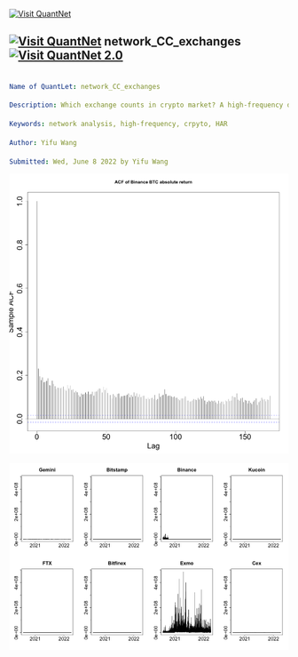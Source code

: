 [<img src="https://github.com/QuantLet/Styleguide-and-FAQ/blob/master/pictures/banner.png" width="888" alt="Visit QuantNet">](http://quantlet.de/)

## [<img src="https://github.com/QuantLet/Styleguide-and-FAQ/blob/master/pictures/qloqo.png" alt="Visit QuantNet">](http://quantlet.de/) **network_CC_exchanges** [<img src="https://github.com/QuantLet/Styleguide-and-FAQ/blob/master/pictures/QN2.png" width="60" alt="Visit QuantNet 2.0">](http://quantlet.de/)

```yaml

Name of QuantLet: network_CC_exchanges

Description: Which exchange counts in crypto market? A high-frequency dynamic network perspective

Keywords: network analysis, high-frequency, crpyto, HAR

Author: Yifu Wang

Submitted: Wed, June 8 2022 by Yifu Wang

```

![Picture1](Binance_BTC_return_abs_acf.png)

![Picture2](Qtsplot_Bitcoin.png)
